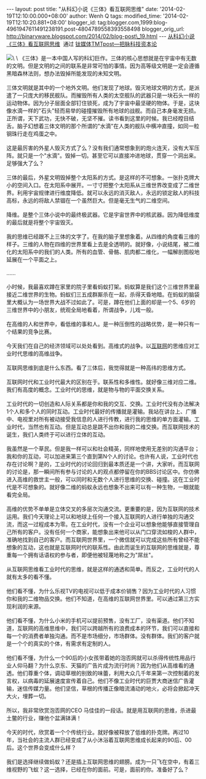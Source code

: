 --- layout: post title: "从科幻小说《三体》看互联网思维" date:
'2014-02-19T12:10:00.000+08:00' author: Wenh Q tags: modified\_time:
'2014-02-19T12:10:20.881+08:00' blogger\_id:
tag:blogger.com,1999:blog-4961947611491238191.post-4804789558393558498
blogger\_orig\_url:
http://binaryware.blogspot.com/2014/02/blog-post\_19.html ---
[从科幻小说《三体》看互联网思维](http://www.tmtpost.com/93866.html)  通过
[钛媒体TMTpost—把脉科技资本论](http://www.tmtpost.com/)\
\
![](https://images-blogger-opensocial.googleusercontent.com/gadgets/proxy?url=http%3A%2F%2Fwww.tmtpost.com%2Fwp-content%2Fuploads%2F2014%2F02%2F139273806372.jpg&container=blogger&gadget=a&rewriteMime=image%2F*)\
\
《三体》是一本中国人写的科幻巨作。三体的核心思想就是在宇宙中有无数的文明。但是文明的之间的联系是非常可怕的事情。因为高等级文明是一定会遵循黑暗森林法则，想办法毁掉所能发现的未知文明。\
\
三体文明就是其中的一个地外文明。他们发现了地球。毁灭地球文明的方式，是派遣了一只庞大的移民舰队。而摧毁所有人类的太空舰队的武器只是一块石头一样的运动物体。因为分子层面全部钉住锁死，成为了宇宙中最坚硬的物体。于是，这块像水滴一样的"石头"轻而易举的碰撞摧毁所有地球的战舰。而自己本身毫发无损。正所谓，天下武功，无快不破，无坚不摧。读书看到这里的时候。我已经瞠目结舌。脑子幻想着三体文明的那个所谓的"水滴"在人类的舰队中横冲直撞，如同一粒钢珠行走在鸡蛋之中。\
\
这是最厉害的外星人毁灭方式了么？没有我们通常想象到的炮火连天，没有大军压阵。就只是一个"水滴"。毁掉一切。甚至它可以直接冲进地球，贯穿一个洞出来。足够强大了么？\
\
三体的最后，外星文明毁掉整个太阳系的方式。是这样的不可想象。一张扑克牌大小的空间入口。在太阳系中展开。一寸寸把整个太阳系从三维世界改变成了二维世界。利用宇宙规律进行维度降低。就可以永远的消灭敌人，永远的锁定敌人的科技高标，永远的将敌人禁锢在一个虽然巨大。但是毫无生气的二维空间。\
\
降维。是整个三体小说中的最终极武器。它是宇宙世界中的核武器。因为降低维度的最后就是将整个宇宙毁灭。\
\
我的思维已经跟不上三体的文字了。在我的脑子里想象着。从四维的角度看三维的样子。三维的人物在四维的世界里看上去是全透明的。就好像，小说结尾，被二维化的太阳系中的我们的人类。所有的血管、骨骼、肌肉都二维化，一幅解剖图般地延展在一个平面之上。\
\
……\
\
小时候，我最喜欢蹲在家里的院子里看蚂蚁打架。蚂蚁算是我们这个三维世界里最接近二维世界的生物。蚂蚁们三五成群厮杀在一起，杀得天昏地暗。在蚂蚁的脑袋里大概认为一场世界大战不过如此了。可是，蹲在他们上面的却是一个5、6岁的三维世界中的小朋友，统观全局地看着，所谓战争，儿戏一般。\
\
在高维的人和世界中，看低维的事和人。是一种压倒性的战略优势，是一种只有一个结果的竞争比赛。\
\
今天我们在自己的经济领域可以处处看到。高维式的战争。以[互联网](http://www.tmtpost.com/tag/%E4%BA%92%E8%81%94%E7%BD%91)的思维应对工业时代思维的高维战争。\
\
互联网思维到底是什么东西。看了三体后，我觉得就是一种高纬的思维方式。\
\
互联网时代和工业时代最大的区别在于。联系性和多维性。就好像三维对应二维。我们有高度的概念。工业时代的思维，就是物与物的平面交换关系。\
\
工业时代的一切创造和人际关系都是你和我的交互、交换。工业时代没有办法解决1个人和多个人的同时互动。工业时代最好的传播就是灌输。我站在讲台上、广播中、电视里对所有被动接受我信息的人进行传教，进行我的思维的单方面灌输。工业时代，当然也有互动。但是互动总是跳不出你和我的二维交换。而互联网技术的诞生，我们人类终于可以进行立体的互动。\
\
我虽然是一个草民。但是我一样可以和社会精英，同样地使用无差别的沟通平台；我和你的互动，可以加进来第三个直到第N个人的讨论。也许有人说，工业时代也存在讨论啊？是的，工业时代的讨论回归到最本质还是一个讲，大家听。而互联网的讨论是，那一瞬间所有参与讨论的人的观点都停留在你的BBS讨论区中。你仿佛进入高维的救世主一般，可以同时和无数个人进行思维的交换、碰撞。这在工业时代是不可想象的。就好像二维的蚂蚁永远也想象不出来可以有一种生物，一眼就能看完全局。\
\
高维的优势不单单是立体交叉的多层次沟通交流。更重要的是，因为互联网的技术运用。我们今天理论上可以和地球上任何一个接入互联网的人进行单独的沟通交流，而这一过程成本为零。在工业时代，没有一个企业可以想象他能够直接管理自己所有的客户。没有任何一个商家，能想象出来他可以从门口穿流如梭的人群中，准确地找到自己的客户。而互联网世界里，一个微信就可以完成这些所有曾经不能想象的互动，这也就是互联网时代的联系性。由此而诞生的互联网的思维就是，尊重每一个拥有话语权的参与者，即便他被轻蔑地称之为"屌丝"。\
\
从互联网思维看工业时代的思维，就是这样的通透和简单。而反之，工业时代的人就有太多的看不懂。\
\
他们看不懂，为什么乐视TV的电视可以低于成本价销售？因为工业时代的人习惯你和我的二维物品交换。他们不知道，在高维的互联网世界里。可以通过第三方实现利润的来源。\
\
他们看不懂，为什么小米的手机可以提前预售，没有工厂，没有渠道。他们不知道，互联网的高维思维中，我们可以跨越所有的浪费成本的环节，我们可以直接和每一个的消费者单独沟通。而不是市场细分，市场群体。没有群体。我们的客户就是一个个的真实的个体，有需求有定制的人。\
\
他们看不懂，为什么一个90后的小女孩带着她的泡否网就可以杀得传统性用品行业人仰马翻？为什么京东、天猫的广告片成为流行时尚？因为他们从高维看的通透。他们尊重个体，调动草根的别致的味蕾，利用大众几千年来第一次控制着的发言权，以病毒的延展速度宣传着自己。他们不像工业时代的巨贾大商迷信广告灌输，迷信传媒力量。他们坚信，草根的传播正像暗流涌动的地火，必将会掀起冲天大火，埋葬一切。\
\
所以，我非常欣赏泡否网的CEO
马佳佳的一段话。就是用互联网的思维，杀进最土鳖的行业，赚他个盆满钵满！\
\
今天的时代，欣赏着一个个传统行业。就好像被释放了低维的扑克牌。再过10年，当社会的主流人群已经变成了从小沐浴着互联网思维成长起来的90后、00后。这个世界会变成什么样？\
\
我们是选择继续做蚂蚁？还是插上互联网思维的翅膀。成为一只飞在空中，有着三维视野的飞蚁？这一选择，已经在你的面前。可是，面前的你。准备好了么？

